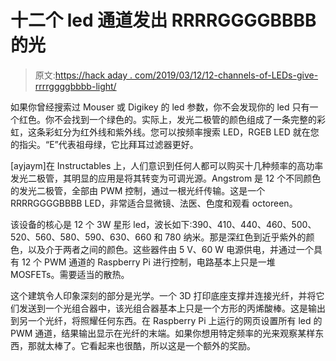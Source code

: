 # 十二个 led 通道发出 RRRRGGGGBBBB 的光

> 原文:[https://hack aday . com/2019/03/12/12-channels-of-LEDs-give-rrrrggggbbbb-light/](https://hackaday.com/2019/03/12/twelve-channels-of-leds-give-rrrrggggbbbb-light/)

如果你曾经搜索过 Mouser 或 Digikey 的 led 参数，你不会发现你的 led 只有一个红色。你不会找到一个绿色的。实际上，发光二极管的颜色组成了一条完整的彩虹，这条彩虹分为红外线和紫外线。您可以按频率搜索 LED，RGEB LED 就在您的指尖。“E”代表祖母绿，它比拜耳过滤器更好。

[ayjaym]在 Instructables 上，人们意识到任何人都可以购买十几种频率的高功率发光二极管，其明显的应用是将其转变为可调光源。Angstrom 是 12 个不同颜色的发光二极管，全部由 PWM 控制，通过一根光纤传输。这是一个 RRRRGGGGBBBB LED，非常适合显微镜、法医、色度和观看 octoreen。

该设备的核心是 12 个 3W 星形 led，波长如下:390、410、440、460、500、520、560、580、590、630、660 和 780 纳米。那是深红色到近乎紫外的颜色，以及介于两者之间的颜色。这些器件由 5 V、60 W 电源供电，并通过一个具有 12 个 PWM 通道的 Raspberry Pi 进行控制，电路基本上只是一堆 MOSFETs。需要适当的散热。

这个建筑令人印象深刻的部分是光学。一个 3D 打印底座支撑并连接光纤，并将它们发送到一个光组合器中，该光组合器基本上只是一个方形的丙烯酸棒。这是输出到另一个光纤，将照耀任何东西。在 Raspberry Pi 上运行的网页设置所有 led 的 PWM 通道，结果输出显示在光纤的末端。如果你想用特定频率的光来观察某样东西，那就太棒了。它看起来也很酷，所以这是一个额外的奖励。